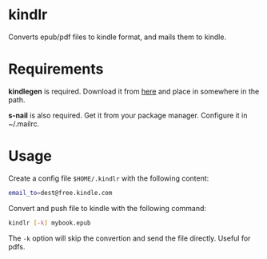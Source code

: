 # kindlr
Converts epub/pdf files to kindle format, and mails them to kindle.

# Requirements

**kindlegen** is required. Download it from
[here](https://archive.org/download/kindlegen_linux_2_6_i386_v2_9/kindlegen_linux_2.6_i386_v2_9.tar.gz)
and place in somewhere in the path.

**s-nail** is also required. Get it from your package manager. Configure it in ~/.mailrc.

# Usage

Create a config file `$HOME/.kindlr` with the following content:

```sh
email_to=dest@free.kindle.com
```

Convert and push file to kindle with the following command:

```sh
kindlr [-k] mybook.epub
```

The `-k` option will skip the convertion and send the file directly. Useful for pdfs.
